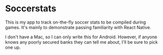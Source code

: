 # Soccerstats

This is my app to track on-the-fly soccer stats to be compiled during games. It's mainly to demonstrate passing familiarity
with React Native.

I don't have a Mac, so I can only write this for Android. However, if anyone knows any poorly secured banks they can tell me
about, I'll be sure to pick one up.
